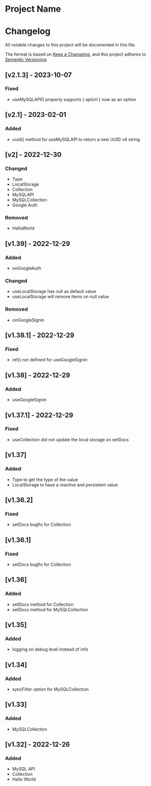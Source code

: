# Project Name

# Changelog

All notable changes to this project will be documented in this file.

The format is based on [Keep a Changelog](https://keepachangelog.com/en/1.0.0/),
and this project adheres to [Semantic Versioning](https://semver.org/spec/v2.0.0.html).

## [v2.1.3] - 2023-10-07

### Fixed

- useMySQLAPI() properly supports { apiUrl } now as an option

## [v2.1] - 2023-02-01

### Added

- uuid() method for useMySQLAPI to return a new UUID v4 string

## [v2] - 2022-12-30

### Changed

- Type
- LocalStorage
- Collection
- MySQLAPI
- MySQLCollection
- Google Auth

### Removed

- HelloWorld

## [v1.39] - 2022-12-29

### Added

- onGoogleAuth

### Changed

- useLocalStorage has null as default value
- useLocalStorage will remove items on null value

### Removed

- onGoogleSignin

## [v1.38.1] - 2022-12-29

### Fixed

- ref() not defined for useGoogleSignin

## [v1.38] - 2022-12-29

### Added

- useGoogleSignin

## [v1.37.1] - 2022-12-29

### Fixed

- useCollection did not update the local storage on setDocs

## [v1.37]

### Added

- Type to get the type of the value
- LocalStorage to have a reactive and persistent value

## [v1.36.2]

### Fixed

- setDocs bugfix for Collection

## [v1.36.1]

### Fixed

- setDocs bugfix for Collection

## [v1.36]

### Added

- setDocs method for Collection
- setDocs method for MySQLCollection

## [v1.35]

### Added

- logging on debug level instead of info

## [v1.34]

### Added

- syncFilter option for MySQLCollection

## [v1.33]

### Added

- MySQLCollection

## [v1.32] - 2022-12-26

### Added

- MySQL API
- Collection
- Hello World